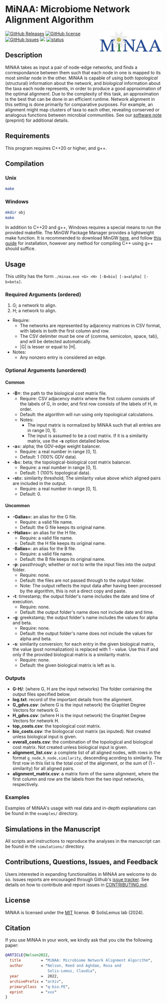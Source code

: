 # MiNAA: Microbiome Network Alignment Algorithm

<img src="logo.png" style="width:40%;" align=right>

[![GitHub Releases](https://img.shields.io/github/v/release/solislemuslab/minaa?display_name=tag)](https://github.com/solislemuslab/minaa/releases) [![GitHub license](https://img.shields.io/github/license/solislemuslab/minaa)](https://github.com/solislemuslab/minaa/blob/main/LICENSE) [![GitHub Issues](https://img.shields.io/github/issues/solislemuslab/minaa)](https://github.com/solislemuslab/minaa/issues) ![ ](https://img.shields.io/github/languages/code-size/solislemuslab/minaa) [![status](https://joss.theoj.org/papers/b4d9f26021065b1759d50413f60aa9c3/status.svg)](https://joss.theoj.org/papers/b4d9f26021065b1759d50413f60aa9c3)

## Description

MiNAA takes as input a pair of node-edge networks, and finds a correspondance between them such that each node in one is mapped to its most similar node in the other. MiNAA is capable of using both *topological* (structural) information about the network, and *biological* information about the taxa each node represents, in order to produce a good approximation of the optimal alignment. Due to the complexity of this task, an approximation is the best that can be done in an efficient runtime. Network alignment in this setting is done primarily for comparative purposes. For example, an alignment might map clusters of taxa to each other, revealing conserved or analogous functions between microbial communities. See our [software note](https://arxiv.org/abs/2212.05880) (preprint) for additional details.

## Requirements

This program requires C++20 or higher, and g++.

## Compilation

### Unix

```bash
make
```

### Windows

```bash
mkdir obj
make
```

In addition to C++20 and g++, Windows requires a special means to run the provided makefile. The MinGW Package Manager provides a lightweight make function. It is recommended to download MinGW [here](https://sourceforge.net/projects/mingw/), and follow [this guide](https://linuxhint.com/run-makefile-windows/) for installation, however any method for compiling C++ using g++ should suffice.

## Usage

This utility has the form `./minaa.exe <G> <H> [-B=bio] [-a=alpha] [-b=beta]`.

### Required Arguments (ordered)

1. G; a network to align.
2. H; a network to align.

- Require:
  - The networks are represented by adjacency matrices in CSV format, with labels in both the first column and row.
  - The CSV delimiter must be one of {comma, semicolon, space, tab}, and will be detected automatically.
  - |G| is lesser or equal to |H|.
- Notes:
  - Any nonzero entry is considered an edge.

### Optional Arguments (unordered)

#### Common

- **-B=**: the path to the biological cost matrix file.
  - Require: CSV adjacency matrix where the first column consists of the labels of G, in order, and first row consists of the labels of H, in order.
  - Default: the algorithm will run using only topological calculations.
  - Notes:
    - The input matrix is normalized by MiNAA such that all entries are in range [0, 1].
    - The input is assumed to be a cost matrix. If it is a similarity matrix, use the **-s** option detailed below.
- **-a=**: alpha; the GDV-edge weight balancer.
  - Require: a real number in range [0, 1].
  - Default: 1 (100% GDV data).
- **-b=**: beta; the topological-biological cost matrix balancer.
  - Require: a real number in range [0, 1].
  - Default: 1 (100% topological data).
- **-st=**: similarity threshold; The similarity value above which aligned pairs are included in the output.
  - Require: a real number in range [0, 1].
  - Default: 0.

#### Uncommon

- **-Galias=**: an alias for the G file.
  - Require: a valid file name.
  - Default: the G file keeps its original name.
- **-Halias=**: an alias for the H file.
  - Require: a valid file name.
  - Default: the H file keeps its original name.
- **-Balias=**: an alias for the B file.
  - Require: a valid file name.
  - Default: the B file keeps its original name.
- **-p**: passthrough; whether or not to write the input files into the output folder.
  - Require: none.
  - Default: the files are not passed through to the output folder.
  - Note: The output reflects the input data after having been processed by the algorithm, this is not a direct copy and paste.
- **-t**: timestamp; the output folder's name includes the date and time of execution.
  - Require: none.
  - Default: the output folder's name does not include date and time.
- **-g**: greekstamp; the output folder's name includes the values for alpha and beta.
  - Require: none.
  - Default: the output folder's name does not include the values for alpha and beta.
- **-s**: similarity conversion; for each entry in the given biological matrix, the value (post normalization) is replaced with 1 - value. Use this if and only if the provided biological matrix is a similarity matrix.
  - Require: none.
  - Default: the given biological matrix is left as is.

### Outputs

- **G-H/**: (where G, H are the input networks) The folder containing the output files specified below.
- **log.txt**: record of the important details from the alignment.
- **G_gdvs.csv**: (where G is the input network) the Graphlet Degree Vectors for network G.
- **H_gdvs.csv**: (where H is the input network) the Graphlet Degree Vectors for network H.
- **top_costs.csv**: the topological cost matrix.
- **bio_costs.csv**: the biologocal cost matrix (as inputed). Not created unless biological input is given.
- **overall_costs.csv**: the combination of the topological and biological cost matrix. Not created unless biological input is given.
- **alignment_list.csv**: a complete list of all aligned nodes, with rows in the format `g_node,h_node,similarity`, descending acording to similarity. The first row in this list is the total *cost* of the alignment, or the sum of (1 - similarity) for all aligned pairs.
- **alignment_matrix.csv**: a matrix form of the same alignment, where the first column and row are the labels from the two input networks, respectively.

### Examples

Examples of MiNAA's usage with real data and in-depth explanations can be found in the `examples/` directory.

## Simulations in the Manuscript

All scripts and instructions to reproduce the analyses in the manuscript can be found in the `simulations/` directory.

## Contributions, Questions, Issues, and Feedback

Users interested in expanding functionalities in MiNAA are welcome to do so. Issues reports are encouraged through Github's [issue tracker](https://github.com/solislemuslab/minaa/issues). See details on how to contribute and report issues in [CONTRIBUTING.md](https://github.com/solislemuslab/minaa/blob/master/CONTRIBUTING.md).

## License

MiNAA is licensed under the [MIT](https://opensource.org/licenses/MIT) license. &copy; SolisLemus lab (2024).

## Citation

If you use MiNAA in your work, we kindly ask that you cite the following paper:

```bibtex
@ARTICLE{Nelson2022,
  title         = "MiNAA: Microbiome Network Alignment Algorithm",
  author        = "Nelson, Reed and Aghdam, Rosa and
                   Solis-Lemus, Claudia",
  year          =  2022,
  archivePrefix = "arXiv",
  primaryClass  = "q-bio.PE",
  eprint        = "xxx"
}
```
